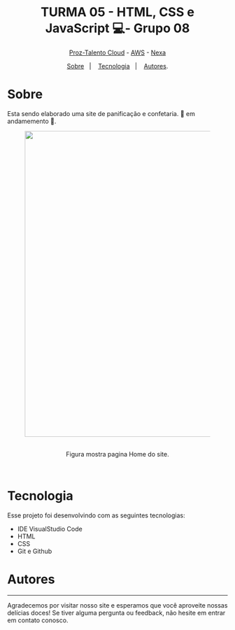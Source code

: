 <h1 align="center"> TURMA 05 -  HTML, CSS e JavaScript 💻- Grupo 08 </h1>

<p align="center"> <a href="https://prozeducacao.com.br/" target="_blank">Proz-Talento Cloud</a> - <a href="https://aws.amazon.com/pt/" target="_blank">AWS</a> - <a href="https://www.nexaresources.com/" target="_blank">Nexa</a> </p>

<p align="center">
<a href="#sobre">Sobre</a>&nbsp;&nbsp;&nbsp|&nbsp;&nbsp;&nbsp;
<a href="#tecnologia">Tecnologia</a>&nbsp;&nbsp;&nbsp|&nbsp;&nbsp;&nbsp;
<a href="#autores">Autores</a>.</p>

# Sobre

Esta sendo elaborado uma site de panificação e confetaria. 🚧 em andamemento 🚧. 



<p align="center">
  <figure>
<img src="https://github.com/Daniela2319/Proz-TalentoCloud-AWS-Nexa-Grupo08/assets/106537496/384eb2c1-bf60-41c3-88ac-8284eb99fb4e" height="700" width="700">
  </figure>
  <br>
   <figcaption align="center">Figura mostra pagina Home do site.</figcaption>
</p>

<br>

# Tecnologia

Esse projeto foi desenvolvindo com as seguintes tecnologias:

- IDE VisualStudio Code
- HTML
- CSS
- Git e Github

# Autores




---

Agradecemos por visitar nosso site e esperamos que você aproveite nossas delícias doces! Se tiver alguma pergunta ou feedback, não hesite em entrar em contato conosco.

